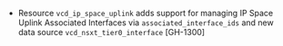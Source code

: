 * Resource `vcd_ip_space_uplink` adds support for managing IP Space Uplink Associated Interfaces via
  `associated_interface_ids` and new data source `vcd_nsxt_tier0_interface` [GH-1300]
